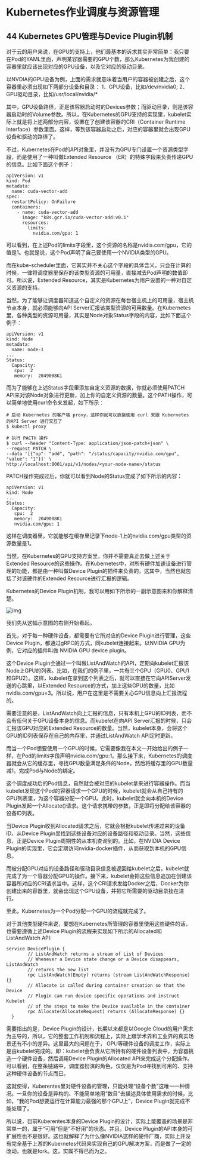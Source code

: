 # Kubernetes作业调度与资源管理

## 44 Kubernetes GPU管理与Device Plugin机制

对于云的用户来说，在GPU的支持上，他们最基本的诉求其实非常简单：我只要在Pod的YAML里面，声明某容器需要的GPU个数，那么Kubernetes为我创建的容器里就应该出现对应的GPU设备，以及它对应的驱动目录。

以NVDIA的GPU设备为例，上面的需求就意味着当用户的容器被创建之后，这个容器里必须出现如下两部分设备和目录：
1、GPU设备，比如/dev/nvidia0;
2、GPU驱动目录，比如/usr/local/nvidia/*

其中，GPU设备路径，正是该容器启动时的Devices参数；而驱动目录，则是该容器启动时的Volume参数。所以，在Kubernetes的GPU支持的实现里，kubelet实际上就是将上述两部分内容，设置在了创建该容器的CRI（Container Runtime Interface）参数里面。这样，等到该容器启动之后，对应的容器里就会出现GPU设备和驱动的路径了。

不过，Kubernetes在Pod的API对象里，并没有为GPU专门设置一个资源类型字段，而是使用了一种叫做Extended Resource （ER）的特殊字段来负责传递GPU的信息。比如下面这个例子：

```
apiVersion: v1
kind: Pod
metadata:
  name: cuda-vector-add
spec:
  restartPolicy: OnFailure
  containers:
    - name: cuda-vector-add
      image: "k8s.gcr.io/cuda-vector-add:v0.1"
      resources:
        limits:
          nvidia.com/gpu: 1
```

可以看到，在上述Pod的limits字段里，这个资源的名称是nvidia.com/gpu，它的值是1。也就是说，这个Pod声明了自己要使用一个NVIDIA类型的GPU。

而在kube-scheduler里面，它其实并不关心这个字段的具体含义，只会在计算的时候，一律将调度器里保存的该类型资源的可用量，直接减去Pod声明的数值即可。所以说，Extended Resource，其实是Kubernetes为用户设置的一种对自定义资源的支持。

当然，为了能够让调度器知道这个自定义的资源在每台宿主机上的可用量，宿主机节点本身，就必须能够向API Server汇报该类型资源的可用数量。在Kubernetes里，各种类型的资源可用量，其实是Node对象Status字段的内容，比如下面这个例子：

```
apiVersion: v1
kind: Node
metadata:
  name: node-1
...
Status:
  Capacity:
   cpu:  2
   memory:  2049008Ki
```

而为了能够在上述Status字段里添加自定义资源的数据，你就必须使用PATCH API来对该Node对象进行更新，加上你的自定义资源的数量。这个PATH操作，可以简单地使用curl命令来发起，如下所示：

```
# 启动 Kubernetes 的客户端 proxy，这样你就可以直接使用 curl 来跟 Kubernetes  的API Server 进行交互了
$ kubectl proxy

# 执行 PACTH 操作
$ curl --header "Content-Type: application/json-patch+json" \
--request PATCH \
--data '[{"op": "add", "path": "/status/capacity/nvidia.com/gpu", "value": "1"}]' \
http://localhost:8001/api/v1/nodes/<your-node-name>/status
```

PATCH操作完成过后，你就可以看到Node的Status变成了如下所示的内容：

```
apiVersion: v1
kind: Node
...
Status:
  Capacity:
   cpu:  2
   memory:  2049008Ki
   nvidia.com/gpu: 1
```

这样在调度器里，它就能够在缓存里记录下node-1上的nvidia.com/gpu类型的资源数量是1。

当然，在Kubernetes的GPU支持方案里，你并不需要真正去做上述关于Extended Resource的这些操作。在Kubernetes中，对所有硬件加速设备进行管理的功能，都是由一种叫做Device Plugin的插件来负责的。这其中，当然也就包括了对该硬件的Extended Resource进行汇报的逻辑。

Kubernetes的Device Plugin机制，我可以用如下所示的一副示意图来和你解释清楚。

![img](https://static001.geekbang.org/resource/image/10/10/10a472b64f9daf24f63df4e3ae24cd10.jpg)

我们先从这幅示意图的右侧开始看起。

首先，对于每一种硬件设备，都需要有它所对应的Device Plugin进行管理，这些Device Plugin，都通过gRPC的方式，同kubelet连接起来。以NVIDIA GPU为例，它对应的插件叫做 NVIDIA GPU device plugin。

这个Device Plugin会通过一个叫做ListAndWatch的API，定期向kubelet汇报该Node上GPU的列表。比如，在我们的例子里，一共有三个GPU（GPU0、GPU1和GPU2）。这样，kubelet在拿到这个列表之后，就可以直接在它向APIServer发送的心跳里，以Extended Resource的方式，加上这些GPU的数量，比如nvidia.com/gpu=3。所以说，用户在这里是不需要关心GPU信息向上汇报流程的。

需要注意的是，ListAndWatch向上汇报的信息，只有本机上GPU的ID列表，而不会有任何关于GPU设备本身的信息。而kubelet在向API Server汇报的时候，只会汇报该GPU对应的Extended Resource的数量。当然，kubelet本身，会将这个GPU的ID列表保存在自己的内存里，并通过ListAndWatch API定时更新。

而当一个Pod想要使用一个GPU的时候，它需要像我在本文一开始给出的例子一样，在Pod的limits字段声明nvidia.com/gpu:1。那么接下来，Kubernetes的调度器就会从它的缓存里，寻找GPU数量满足条件的Node，然后将缓存里的GPU数量减1，完成Pod与Node的绑定。

这个调度成功后的Pod信息，自然就会被对应的kubelet拿来进行容器操作。而当kubelet发现这个Pod的容器请求一个GPU的时候，kubelet就会从自己持有的GPU列表里，为这个容器分配一个GPU。此时，kubelet就会向本机的Device Plugin发起一个Allocate()请求。这个请求携带的参数，正是即将分配给该容器的设备ID列表。

当Device Plugin收到Allocated请求之后，它就会根据kubelet传递过来的设备ID，从Device Plugin里找到这些设备对应的设备路径和驱动目录。当然，这些信息，正是Device Plugin周期性的从本机查询到的。比如，在NVIDIA Device Plugin的实现里，它会定期访问nvidia-docker插件，从而获取到本机的GPU信息。

而被分配GPU对应的设备路径和驱动目录信息被返回给kubelet之后，kubelet就完成了为一个容器分配GPU的操作。接下来，kubelet会把这些信息追加在创建该容器所对应的CRI请求当中。这样，这个CRI请求发给Docker之后，Docker为你创建出来的容器里，就会出现这个GPU设备，并把它所需要的驱动目录挂在进行。

至此，Kubernetes为一个Pod分配一个GPU的流程就完成了。

对于其他类型硬件来说，要想在Kubernetes所管理的容器里使用这些硬件的话，也需要遵循上述Device Plugin的流程来实现如下所示的Allocated和ListAndWatch API:

```
service DevicePlugin {
        // ListAndWatch returns a stream of List of Devices
        // Whenever a Device state change or a Device disappears, ListAndWatch
        // returns the new list
        rpc ListAndWatch(Empty) returns (stream ListAndWatchResponse) {}
        // Allocate is called during container creation so that the Device
        // Plugin can run device specific operations and instruct Kubelet
        // of the steps to make the Device available in the container
        rpc Allocate(AllocateRequest) returns (AllocateResponse) {}
  }
```

需要指出的是，Device Plugin的设计，长期以来都是以Google Cloud的用户需求为主导的，所以，它的整套工作机制和流程上，实际上跟学术界和工业界的真实场景还有不小的差异。这里最大的问题在于， GPU等硬件设备的调度工作，实际上是由kubelet完成的。即：kubelet会负责从它所持有的硬件设备列表中，为容器挑选一个硬件设备，然后调用Device Plugin的Allocated API来完成这个分配操作。可以看到，在整条链路中，调度器扮演的角色，仅仅是为Pod寻找到可用的、支持这种硬件设备的节点而已。

这就使得，Kuberentes里对硬件设备的管理，只能处理“设备个数”这唯一一种情况。一旦你的设备是异构的、不能简单地用“数目”去描述具体使用需求的时候，比如，“我的Pod想要运行在计算能力最强的那个GPU上”，Device Plugin就完成不能处理了。

所以说，目前Kuberentes本身的Device Plugin的设计，实际上能覆盖的场景是非常单一的，属于“可用”但是“不好用”的状态。并且，Device Plugin的API本身的可扩展性也不是很好。这也就解释了为什么像NVIDIA这样的硬件厂商，实际上并没有完全基于上游的Kubernetes代码来实现自己的GPU解决方案，而是做了一定的改动，也就是fork。这，实属不得已而为之。

